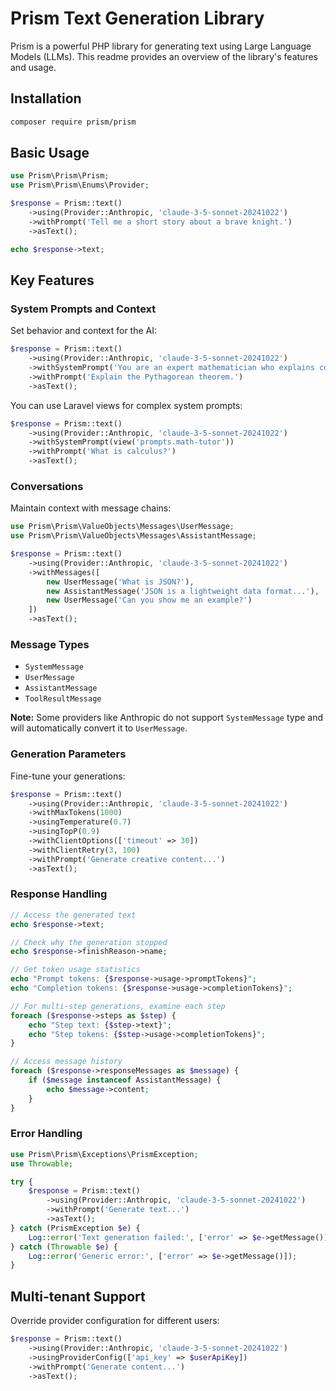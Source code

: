 # Prism Text Generation Library

Prism is a powerful PHP library for generating text using Large Language Models (LLMs). This readme provides an overview of the library's features and usage.

## Installation

```bash
composer require prism/prism
```

## Basic Usage

```php
use Prism\Prism\Prism;
use Prism\Prism\Enums\Provider;

$response = Prism::text()
    ->using(Provider::Anthropic, 'claude-3-5-sonnet-20241022')
    ->withPrompt('Tell me a short story about a brave knight.')
    ->asText();

echo $response->text;
```

## Key Features

### System Prompts and Context

Set behavior and context for the AI:

```php
$response = Prism::text()
    ->using(Provider::Anthropic, 'claude-3-5-sonnet-20241022')
    ->withSystemPrompt('You are an expert mathematician who explains concepts simply.')
    ->withPrompt('Explain the Pythagorean theorem.')
    ->asText();
```

You can use Laravel views for complex system prompts:

```php
$response = Prism::text()
    ->using(Provider::Anthropic, 'claude-3-5-sonnet-20241022')
    ->withSystemPrompt(view('prompts.math-tutor'))
    ->withPrompt('What is calculus?')
    ->asText();
```

### Conversations

Maintain context with message chains:

```php
use Prism\Prism\ValueObjects\Messages\UserMessage;
use Prism\Prism\ValueObjects\Messages\AssistantMessage;

$response = Prism::text()
    ->using(Provider::Anthropic, 'claude-3-5-sonnet-20241022')
    ->withMessages([
        new UserMessage('What is JSON?'),
        new AssistantMessage('JSON is a lightweight data format...'),
        new UserMessage('Can you show me an example?')
    ])
    ->asText();
```

### Message Types

- `SystemMessage`
- `UserMessage`
- `AssistantMessage`
- `ToolResultMessage`

**Note:** Some providers like Anthropic do not support `SystemMessage` type and will automatically convert it to `UserMessage`.

### Generation Parameters

Fine-tune your generations:

```php
$response = Prism::text()
    ->using(Provider::Anthropic, 'claude-3-5-sonnet-20241022')
    ->withMaxTokens(1000)
    ->usingTemperature(0.7)
    ->usingTopP(0.9)
    ->withClientOptions(['timeout' => 30])
    ->withClientRetry(3, 100)
    ->withPrompt('Generate creative content...')
    ->asText();
```

### Response Handling

```php
// Access the generated text
echo $response->text;

// Check why the generation stopped
echo $response->finishReason->name;

// Get token usage statistics
echo "Prompt tokens: {$response->usage->promptTokens}";
echo "Completion tokens: {$response->usage->completionTokens}";

// For multi-step generations, examine each step
foreach ($response->steps as $step) {
    echo "Step text: {$step->text}";
    echo "Step tokens: {$step->usage->completionTokens}";
}

// Access message history
foreach ($response->responseMessages as $message) {
    if ($message instanceof AssistantMessage) {
        echo $message->content;
    }
}
```

### Error Handling

```php
use Prism\Prism\Exceptions\PrismException;
use Throwable;

try {
    $response = Prism::text()
        ->using(Provider::Anthropic, 'claude-3-5-sonnet-20241022')
        ->withPrompt('Generate text...')
        ->asText();
} catch (PrismException $e) {
    Log::error('Text generation failed:', ['error' => $e->getMessage()]);
} catch (Throwable $e) {
    Log::error('Generic error:', ['error' => $e->getMessage()]);
}
```

## Multi-tenant Support

Override provider configuration for different users:

```php
$response = Prism::text()
    ->using(Provider::Anthropic, 'claude-3-5-sonnet-20241022')
    ->usingProviderConfig(['api_key' => $userApiKey])
    ->withPrompt('Generate content...')
    ->asText();
```
